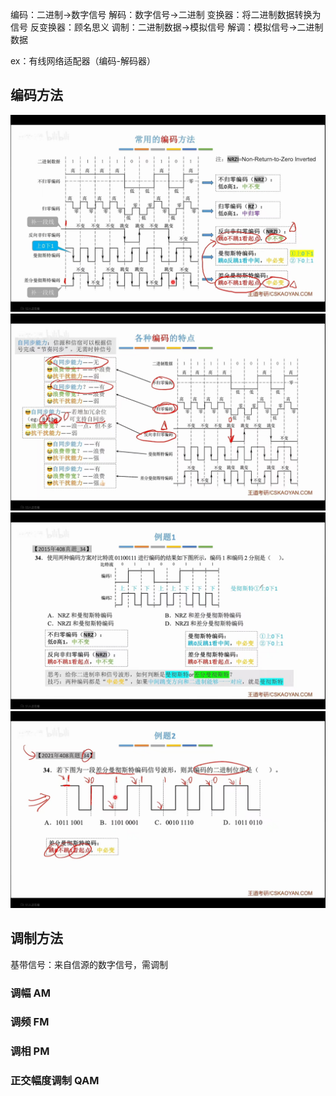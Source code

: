 编码：二进制→数字信号
解码：数字信号→二进制
变换器：将二进制数据转换为信号
反变换器：顾名思义
调制：二进制数据→模拟信号
解调：模拟信号→二进制数据

ex：有线网络适配器（编码-解码器）
## 编码方法

![输入图片说明](/imgs/2025-07-19/IjIMhyc0tZbWMSlE.jpeg)
![输入图片说明](/imgs/2025-07-19/SgcEaJfI56Mwyqu5.jpeg)![输入图片说明](/imgs/2025-07-19/a9G8wDlVXTUnOrM3.jpeg)![输入图片说明](/imgs/2025-07-19/IhiolE3LBiGzlbqm.jpeg)

## 调制方法
基带信号：来自信源的数字信号，需调制
### 调幅 AM
### 调频 FM
### 调相 PM
### 正交幅度调制 QAM
<!--stackedit_data:
eyJoaXN0b3J5IjpbLTI1NzIwOTkyOSwtNTYzNjI2MTE3LDIwND
AyOTc2MjJdfQ==
-->